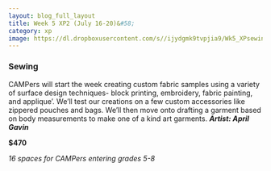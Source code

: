 ```yaml
---
layout: blog_full_layout
title: Week 5 XP2 (July 16-20)&#58; 
category: xp
image: https://dl.dropboxusercontent.com/s//ijydgmk9tvpjia9/Wk5_XPsewingOPTIM.jpg?dl=0
---
```



### Sewing

CAMPers will start the week creating custom fabric samples using a variety of surface design techniques-  block printing, embroidery, fabric painting, and applique’.  We’ll test our creations on a few custom accessories like zippered pouches and bags.  We’ll then move onto drafting a garment based on body measurements to make one of a kind art garments.
**_Artist: April Gavin_**


**$470**

*16 spaces for CAMPers entering grades 5-8*
